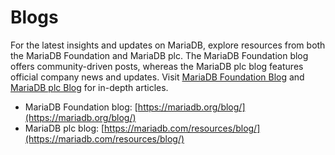 # Blogs

For the latest insights and updates on MariaDB, explore resources from both the MariaDB Foundation and MariaDB plc. The MariaDB Foundation blog offers community-driven posts, whereas the MariaDB plc blog features official company news and updates. Visit [MariaDB Foundation Blog](https://mariadb.org/blog/) and [MariaDB plc Blog](https://mariadb.com/resources/blog/) for in-depth articles.

* MariaDB Foundation blog: [https://mariadb.org/blog/](https://mariadb.org/blog/)
* MariaDB plc blog: [https://mariadb.com/resources/blog/](https://mariadb.com/resources/blog/)
